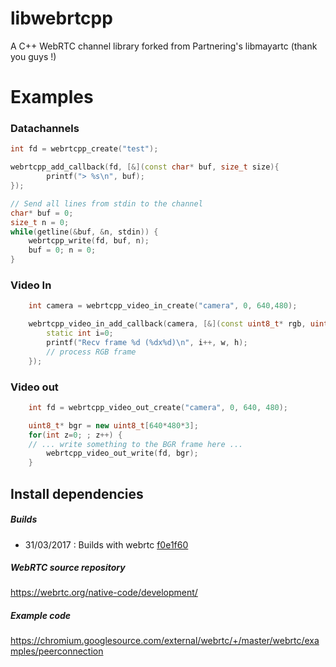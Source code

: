 # libwebrtcpp

A C++ WebRTC channel library forked from Partnering's libmayartc (thank you guys !)


# Examples

### Datachannels

````c++
int fd = webrtcpp_create("test");

webrtcpp_add_callback(fd, [&](const char* buf, size_t size){
		printf("> %s\n", buf);
});

// Send all lines from stdin to the channel
char* buf = 0;
size_t n = 0;
while(getline(&buf, &n, stdin)) {
	webrtcpp_write(fd, buf, n);
	buf = 0; n = 0;
}
````

### Video In

````c++
	int camera = webrtcpp_video_in_create("camera", 0, 640,480);

	webrtcpp_video_in_add_callback(camera, [&](const uint8_t* rgb, uint32_t w, uint32_t h) {
		static int i=0;
		printf("Recv frame %d (%dx%d)\n", i++, w, h);
		// process RGB frame
	});
````

### Video out

````c++
	int fd = webrtcpp_video_out_create("camera", 0, 640, 480);

	uint8_t* bgr = new uint8_t[640*480*3];
	for(int z=0; ; z++) {
    // ... write something to the BGR frame here ...
		webrtcpp_video_out_write(fd, bgr);
	}
````  

## Install dependencies

##### Builds
- 31/03/2017 : Builds with webrtc [f0e1f60](https://chromium.googlesource.com/external/webrtc.git/+/f0e1f60b0c253377be6cc7fa3745467503d2631b)

##### WebRTC source repository

https://webrtc.org/native-code/development/

##### Example code 
https://chromium.googlesource.com/external/webrtc/+/master/webrtc/examples/peerconnection
